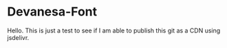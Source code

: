 # Devanesa-Font
Hello. This is just a test to see if I am able to publish this git as a CDN using jsdelivr.
